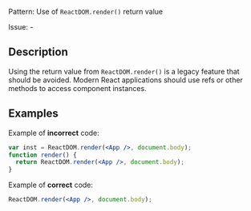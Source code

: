 Pattern: Use of `ReactDOM.render()` return value

Issue: -

## Description

Using the return value from `ReactDOM.render()` is a legacy feature that should be avoided. Modern React applications should use refs or other methods to access component instances.

## Examples

Example of **incorrect** code:
```jsx
var inst = ReactDOM.render(<App />, document.body);
function render() {
  return ReactDOM.render(<App />, document.body);
}
```

Example of **correct** code:
```jsx
ReactDOM.render(<App />, document.body);
```